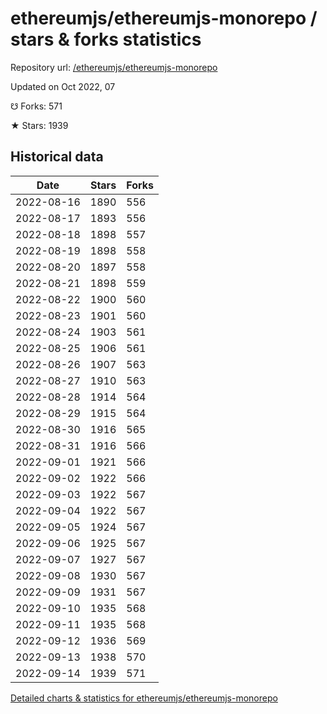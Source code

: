 # ethereumjs/ethereumjs-monorepo / stars & forks statistics

Repository url: [/ethereumjs/ethereumjs-monorepo](https://github.com/ethereumjs/ethereumjs-monorepo)

Updated on Oct 2022, 07

☋ Forks: 571

★ Stars: 1939

## Historical data
| Date | Stars | Forks |
|------|-------|-------|
| 2022-08-16 | 1890 | 556 | 
| 2022-08-17 | 1893 | 556 | 
| 2022-08-18 | 1898 | 557 | 
| 2022-08-19 | 1898 | 558 | 
| 2022-08-20 | 1897 | 558 | 
| 2022-08-21 | 1898 | 559 | 
| 2022-08-22 | 1900 | 560 | 
| 2022-08-23 | 1901 | 560 | 
| 2022-08-24 | 1903 | 561 | 
| 2022-08-25 | 1906 | 561 | 
| 2022-08-26 | 1907 | 563 | 
| 2022-08-27 | 1910 | 563 | 
| 2022-08-28 | 1914 | 564 | 
| 2022-08-29 | 1915 | 564 | 
| 2022-08-30 | 1916 | 565 | 
| 2022-08-31 | 1916 | 566 | 
| 2022-09-01 | 1921 | 566 | 
| 2022-09-02 | 1922 | 566 | 
| 2022-09-03 | 1922 | 567 | 
| 2022-09-04 | 1922 | 567 | 
| 2022-09-05 | 1924 | 567 | 
| 2022-09-06 | 1925 | 567 | 
| 2022-09-07 | 1927 | 567 | 
| 2022-09-08 | 1930 | 567 | 
| 2022-09-09 | 1931 | 567 | 
| 2022-09-10 | 1935 | 568 | 
| 2022-09-11 | 1935 | 568 | 
| 2022-09-12 | 1936 | 569 | 
| 2022-09-13 | 1938 | 570 | 
| 2022-09-14 | 1939 | 571 | 


[Detailed charts & statistics for ethereumjs/ethereumjs-monorepo](https://reviewgithub.com/rep/ethereumjs/ethereumjs-monorepo)
